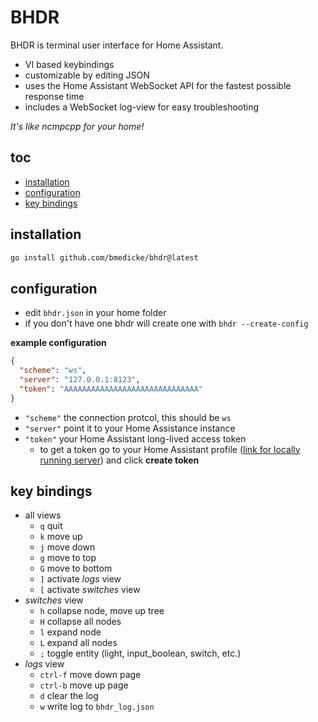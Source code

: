 # BHDR

BHDR is terminal user interface for Home Assistant.

* VI based keybindings
* customizable by editing JSON
* uses the Home Assistant WebSocket API for the fastest possible response time
* includes a WebSocket log-view for easy troubleshooting

*It's like ncmpcpp for your home!*

## toc

<!-- vim-markdown-toc GFM -->

* [installation](#installation)
* [configuration](#configuration)
* [key bindings](#key-bindings)

<!-- vim-markdown-toc -->

## installation

```sh
go install github.com/bmedicke/bhdr@latest
```

## configuration

* edit `bhdr.json` in your home folder
* if you don't have one bhdr will create one with `bhdr --create-config`

**example configuration**
```json
{
  "scheme": "ws",
  "server": "127.0.0.1:8123",
  "token": "AAAAAAAAAAAAAAAAAAAAAAAAAAAAAA"
}
```

* `"scheme"` the connection protcol, this should be `ws`
* `"server"` point it to your Home Assistance instance
* `"token"` your Home Assistant long-lived access token
  * to get a token go to your Home Assistant profile ([link for locally running server](http://localhost:8123/profile)) and click **create token**

## key bindings

* all views
  * `q` quit
  * `k` move up
  * `j` move down
  * `g` move to top
  * `G` move to bottom
  * `]` activate *logs* view
  * `[` activate *switches* view
* *switches* view
  * `h` collapse node, move up tree
  * `H` collapse all nodes
  * `l` expand node
  * `L` expand all nodes
  * `;` toggle entity (light, input_boolean, switch, etc.)
* *logs* view
  * `ctrl-f` move down page
  * `ctrl-b` move up page
  * `d` clear the log
  * `w` write log to `bhdr_log.json`

